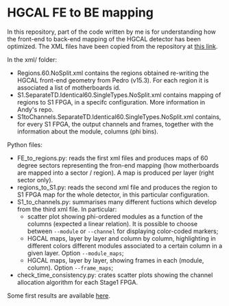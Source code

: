 # HGCAL FE to BE mapping
In this repository, part of the code written by me is for understanding how the front-end to back-end mapping of the HGCAL detector has been optimized. The XML files have been copied from the repository at [this link](https://gitlab.cern.ch/hgcal-tpg/mapping/-/tree/master/).

In the xml/ folder:
 - Regions.60.NoSplit.xml contains the regions obtained re-writing the HGCAL front-end geometry from Pedro (v15.3). For each region it is associated a list of motherboards id.
 - S1.SeparateTD.Identical60.SingleTypes.NoSplit.xml contains mapping of regions to S1 FPGA, in a specifc configuration. More information in Andy's repo.
 - S1toChannels.SeparateTD.Identical60.SingleTypes.NoSplit.xml contains, for every S1 FPGA, the output channels and frames, together with the information about the module, columns (phi bins).

Python files:
 - FE_to_regions.py: reads the first xml files and produces maps of 60 degree sectors representing the fron-end mapping (how motherboards are mapped into a sector / region). A map is produced per layer (right sector only).
 - regions_to_S1.py: reads the second xml file and produces the region to S1 FPGA map for the whole detector, in this particular configuration.
 - S1_to_channels.py: summarises many different fuctions which develop from the third xml file. In particular:
    - scatter plot showing phi-ordered modules as a function of the columns (expected a linear relation). It is possible to choose between `--module` or `--channel` for displaying color-coded markers;
    - HGCAL maps, layer by layer and column by column, highlighting in different colors different modules associated to a certain column in a given layer. Option `--module_maps`;
    - HGCAL maps, layer by layer, showing frames in each (module, column). Option `--frame_maps`;
 - check_time_consistency.py: crates scatter plots showing the channel allocation algorithm for each Stage1 FPGA. 

Some first results are available [here](https://mchiusi.web.cern.ch/BEmapping/).
